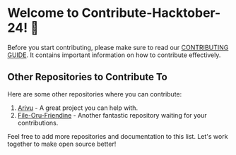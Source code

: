 # Welcome to Contribute-Hacktober-24! 👋

Before you start contributing, please make sure to read our [CONTRIBUTING GUIDE](https://github.com/GDSC-MITS/Contribute-Hacktober-24/blob/main/CONTRIBUTING.md). It contains important information on how to contribute effectively.

## Other Repositories to Contribute To

Here are some other repositories where you can contribute:

1. [Arivu](https://github.com/Glitchyi/Arivu) - A great project you can help with.
2. [File-Oru-Friendine](https://github.com/Glitchyi/file-oru-friendine) - Another fantastic repository waiting for your contributions.

Feel free to add more repositories and documentation to this list. Let's work together to make open source better!

